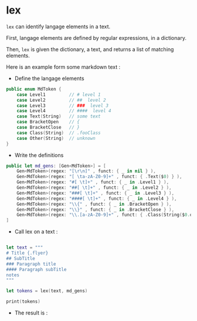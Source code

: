 # lex

`lex` can identify langage elements in a text.

First, langage elements are defined by regular expressions, in a dictionary.

Then, `lex` is given the dictionary, a text, and returns a list of matching elements.

Here is an example form some markdown text : 

- Define the langage elements
```swift
public enum MdToken {
    case Level1         // # level 1
    case Level2         // ##  level 2
    case Level3         // ###  level 3
    case Level4         // ####  level 4
    case Text(String)   // some text
    case BracketOpen    // {
    case BracketClose   // }
    case Class(String)  // .fooClass
    case Other(String)  // unknown
}
```

- Write the definitions
```swift
public let md_gens: [Gen<MdToken>] = [
    Gen<MdToken>(regex: "[\r\n]" , funct: { _ in nil } ),
    Gen<MdToken>(regex: "[ \ta-zA-Z0-9]+" , funct: { .Text($0) } ),
    Gen<MdToken>(regex: "#[ \t]+" , funct: { _ in .Level1 } ),
    Gen<MdToken>(regex: "##[ \t]+" , funct: { _ in .Level2 } ),
    Gen<MdToken>(regex: "###[ \t]+" , funct: { _ in .Level3 } ),
    Gen<MdToken>(regex: "####[ \t]+" , funct: { _ in .Level4 } ),
    Gen<MdToken>(regex: "\\{" , funct: { _ in .BracketOpen } ),
    Gen<MdToken>(regex: "\\}" , funct: { _ in .BracketClose } ),
    Gen<MdToken>(regex: "\\.[a-zA-Z0-9]+" , funct: { .Class(String($0.dropFirst())) } )
]
```

- Call lex on a text : 
````swift

let text = """
# Title {.flyer}
## SubTitle
### Paragraph title
#### Paragraph subTitle
notes
"""

let tokens = lex(text, md_gens)

print(tokens)
````

- The result is : 

